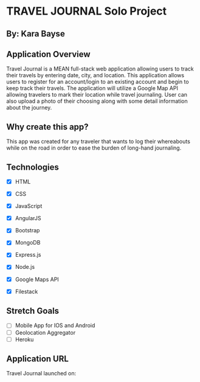 TRAVEL JOURNAL Solo Project
===========================

By: Kara Bayse
--------------

Application Overview
--------------------
Travel Journal is a MEAN full-stack web application allowing users to track their travels by entering date, city, and location. This application allows users to register for an account/login to an existing account and begin to keep track their travels. The application will utilize a Google Map API allowing travelers to mark their location while travel journaling. User can also upload a photo of their choosing along with some detail information about the journey.

Why create this app?
--------------------
This app was created for any traveler that wants to log their whereabouts while on the road in order to ease the burden of long-hand journaling.

Technologies
------------
- [X] HTML
- [X] CSS
- [X] JavaScript
- [X] AngularJS
- [X] Bootstrap
- [X] MongoDB
- [X] Express.js
- [X] Node.js
- [X] Google Maps API
- [X] Filestack


Stretch Goals
-------------
- [ ] Mobile App for IOS and Android
- [ ] Geolocation Aggregator
- [ ] Heroku

Application URL
---------------
Travel Journal launched on:
